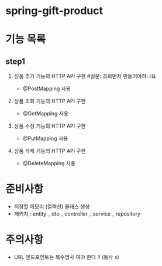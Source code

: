 # spring-gift-product
# 기능 목록 

## step1
1. 상품 추가 기능의 HTTP API 구현 #질문: 조회먼저 만들어야하나요
    - @PostMapping 사용 
2. 상품 조회 기능의 HTTP API 구현
   - @GetMapping 사용

3. 상품 수정 기능의 HTTP API 구현
   - @PutMapping 사용

4. 상품 삭제 기능의 HTTP API 구현
    - @DeleteMapping 사용 

# 준비사항
 - 저장할 메모리 (컬렉션) 클래스 생성
 - 패키지 : entity _ dto _ controller _ service _ repository 

# 주의사항
- URL 엔드포인트는 복수명사 여야 한다 !! (동사 x)